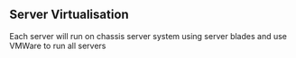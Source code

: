 ## Server Virtualisation

Each server will run on chassis server system using server blades and use VMWare to run
all servers
